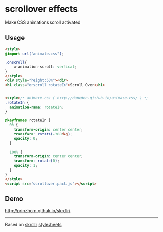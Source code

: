 scrollover effects
==================

Make CSS animations scroll activated.

Usage
-----
```html
<style>
@import url("animate.css");

.onscroll{
	x-animation-scroll: vertical;
}
</style>
<div style="height:50%"><div>
<h1 class="onscroll rotateIn">Scroll Over</h1>


<style>/* animate.css ( http://daneden.github.io/animate.css/ ) */
.rotateIn {
  animation-name: rotateIn;
}

@keyframes rotateIn {
  0% {
    transform-origin: center center;
    transform: rotate(-200deg);
    opacity: 0;
  }

  100% {
    transform-origin: center center;
    transform: rotate(0);
    opacity: 1;
  }
}
</style>
<script src="scrollover.pack.js"></script>
```
Demo
-----
http://prinzhorn.github.io/skrollr/


-----
Based on [skrollr](https://github.com/Prinzhorn/skrollr) [stylesheets](https://github.com/Prinzhorn/skrollr-stylesheets)
